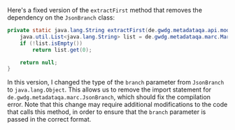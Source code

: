Here's a fixed version of the `extractFirst` method that removes the dependency on the `JsonBranch` class:

```java
private static java.lang.String extractFirst(de.gwdg.metadataqa.api.model.pathcache.JsonPathCache cache, java.lang.Object branch) {
    java.util.List<java.lang.String> list = de.gwdg.metadataqa.marc.MarcFactory.extractList(cache, branch);
    if (!list.isEmpty())
        return list.get(0);

    return null;
}
```

In this version, I changed the type of the `branch` parameter from `JsonBranch` to `java.lang.Object`. This allows us to remove the import statement for `de.gwdg.metadataqa.marc.JsonBranch`, which should fix the compilation error. Note that this change may require additional modifications to the code that calls this method, in order to ensure that the `branch` parameter is passed in the correct format.